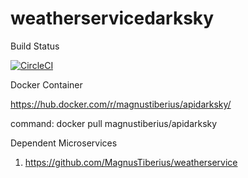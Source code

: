 # weatherservicedarksky

Build Status

[![CircleCI](https://circleci.com/gh/MagnusTiberius/weatherservicedarksky.svg?style=svg)](https://circleci.com/gh/MagnusTiberius/weatherservicedarksky)


Docker Container

https://hub.docker.com/r/magnustiberius/apidarksky/

command: docker pull magnustiberius/apidarksky


Dependent Microservices

1. https://github.com/MagnusTiberius/weatherservice
